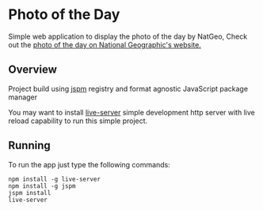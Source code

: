 # Photo of the Day

Simple web application to display the photo of the day by NatGeo, Check out the [photo of the day on National Geographic's website.](http://photography.nationalgeographic.com/photography/photo-of-the-day/)

## Overview
Project build using [jspm](https://www.npmjs.com/package/jspm)
 registry and format agnostic JavaScript package manager

 You may want to install [live-server](https://www.npmjs.com/package/live-server)
 simple development http server with live reload capability to run this simple project.

## Running
 To run the app just type the following commands:

```
npm install -g live-server
npm install -g jspm
jspm install
live-server

```
